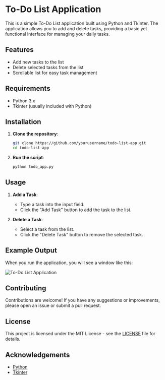 # To-Do List Application

This is a simple To-Do List application built using Python and Tkinter. The application allows you to add and delete tasks, providing a basic yet functional interface for managing your daily tasks.

## Features

- Add new tasks to the list
- Delete selected tasks from the list
- Scrollable list for easy task management

## Requirements

- Python 3.x
- Tkinter (usually included with Python)

## Installation

1. **Clone the repository**:

    ```sh
    git clone https://github.com/yourusername/todo-list-app.git
    cd todo-list-app
    ```

2. **Run the script**:

    ```sh
    python todo_app.py
    ```

## Usage

1. **Add a Task**:
    - Type a task into the input field.
    - Click the "Add Task" button to add the task to the list.

2. **Delete a Task**:
    - Select a task from the list.
    - Click the "Delete Task" button to remove the selected task.

## Example Output

When you run the application, you will see a window like this:

![To-Do List Application](screenshot.png)

## Contributing

Contributions are welcome! If you have any suggestions or improvements, please open an issue or submit a pull request.

## License

This project is licensed under the MIT License - see the [LICENSE](LICENSE) file for details.

## Acknowledgements

- [Python](https://www.python.org/)
- [Tkinter](https://wiki.python.org/moin/TkInter)


